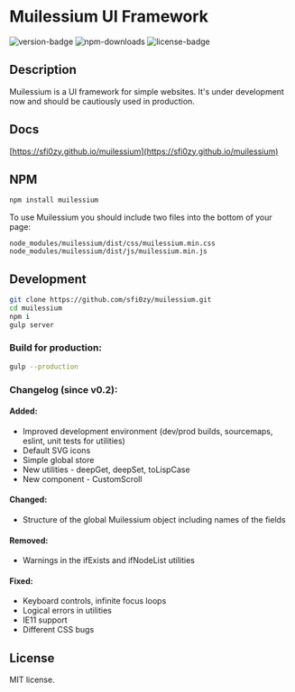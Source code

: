 # Muilessium UI Framework
![version-badge](https://img.shields.io/npm/v/muilessium.svg?style=flat-square&colorB=00b5d6) ![npm-downloads](https://img.shields.io/npm/dt/muilessium.svg?style=flat-square&colorB=00b5d6) ![license-badge](https://img.shields.io/badge/dynamic/json.svg?style=flat-square&label=license&colorB=00b5d6&prefix=&suffix=&query=license&uri=https://raw.githubusercontent.com/sfi0zy/muilessium/master/package.json)

## Description
Muilessium is a UI framework for simple websites. It's under development now and should be cautiously used in production.

## Docs
[https://sfi0zy.github.io/muilessium](https://sfi0zy.github.io/muilessium)

## NPM
```sh
npm install muilessium
```

To use Muilessium you should include two files into the bottom of your page:

```
node_modules/muilessium/dist/css/muilessium.min.css
node_modules/muilessium/dist/js/muilessium.min.js
```

## Development
```sh
git clone https://github.com/sfi0zy/muilessium.git
cd muilessium
npm i
gulp server
```
### Build for production:
```sh
gulp --production
```

### Changelog (since v0.2):
#### Added:
 - Improved development environment (dev/prod builds, sourcemaps, eslint, unit tests for utilities)
 - Default SVG icons
 - Simple global store
 - New utilities - deepGet, deepSet, toLispCase
 - New component - CustomScroll
#### Changed:
 - Structure of the global Muilessium object including names of the fields
#### Removed:
 - Warnings in the ifExists and ifNodeList utilities
#### Fixed:
 - Keyboard controls, infinite focus loops
 - Logical errors in utilities
 - IE11 support
 - Different CSS bugs


## License
MIT license.

